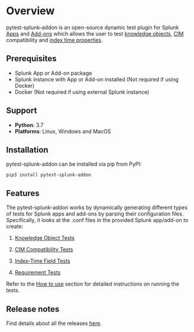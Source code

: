 # Overview

pytest-splunk-addon is an open-source dynamic test plugin for Splunk [Apps](https://docs.splunk.com/Splexicon:App) and [Add-ons](https://docs.splunk.com/Splexicon:Addon)
which allows the user to test [knowledge objects](https://docs.splunk.com/Splexicon:Knowledgeobject), [CIM](https://docs.splunk.com/Splexicon:CommonInformationModel) compatibility and [index time properties](https://docs.splunk.com/Splexicon:Indexedfield).

## Prerequisites

- Splunk App or Add-on package
- Splunk instance with App or Add-on installed (Not required if using Docker)
- Docker (Not required if using external Splunk instance)

## Support

- **Python**: 3.7
- **Platforms**: Linux, Windows and MacOS

## Installation

pytest-splunk-addon can be installed via pip from PyPI:

```console
pip3 install pytest-splunk-addon
```

## Features

The pytest-splunk-addon works by dynamically generating different types of tests for Splunk apps and add-ons by parsing their configuration files. Specifically, it looks at the .conf files in the provided Splunk app/add-on to create:

1. [Knowledge Object Tests](./field_tests.md)

2. [CIM Compatibility Tests](./cim_tests.md)

3. [Index-Time Field Tests](./index_time_tests.md)

4. [Requirement Tests](./requirement_tests.md)

Refer to the [How to use](./how_to_use.md) section for detailed instructions on running the tests.

## Release notes

Find details about all the releases [here](https://github.com/splunk/pytest-splunk-addon/releases).
